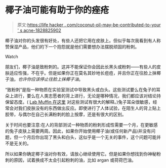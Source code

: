 # 椰子油可能有助于你的痤疮

> 原文:[https://life hacker . com/coconut-oil-may-be-contributed-to-your ' s acne-1828825902](https://lifehacker.com/coconut-oil-may-be-contributing-to-your-acne-1828825902)

椰子油对你的头发很有好处，有些人还把它用在皮肤上。但似乎每次我看到有人称赞保湿产品，他们的下一个抱怨就是他们需要想办法摆脱顽固的粉刺。

Watch

朋友们，椰子油是致粉刺的。这并不能保证你会因此长黑头或粉刺——有些人的皮肤适应性强，不在乎。但是如果你正在莫名其妙地长痘痘，并且你正在往脸上抹椰子油，*也许你应该停止往脸上抹椰子油*。

“致粉刺”是指一种物质在实验室测试中导致黑头或白头。这些测试要么在兔子的耳朵上进行，要么在人类志愿者的背上进行，无论是哪种情况，我们都应该对结论持保留态度。( [Lab Muffin 在这里](https://labmuffin.com/fact-check-how-to-use-comedogenicity-ratings/) 对这些测试有很大的解释。)兔子耳朵很敏感，经常会对我们皮肤没有的东西做出反应。即使进行了人体试验，在陌生人的背上贴上胶带，与偶尔在自己长满粉刺的脸上按摩，还是有很大的区别。

关于时间也要注意:在人的背部测试一种物质的粉刺形成性需要一个月，在更敏感的兔子皮肤上需要两周。因此，如果你开始使用椰子油(或任何新产品)并没有问题，但一个月后你出现了黑头和白头，这似乎是一个无关的事件，这个问题可能并不是无关的。

所以如果你确定椰子油对你有效，请放心继续使用它。但是如果你想找到你神秘粉刺的原因，试着换成不太会引起粉刺的油，比如 argan 或荷荷巴油。